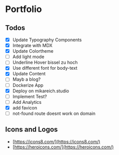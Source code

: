 # Portfolio

## Todos

- [x] Update Typography Components
- [x] Integrate with MDX
- [x] Update Colortheme
- [ ] Add light mode
- [ ] Underline Hover bissel zu hoch
- [x] Use different font for body-text
- [x] Update Content
- [ ] Mayb a blog?
- [ ] Dockerize App
- [x] Deploy on mikareich.studio
- [ ] Implement Test?
- [ ] Add Analytics
- [x] add favicon
- [ ] not-found route doesnt work on domain

## Icons and Logos

- [https://icons8.com/](https://icons8.com/)
- [https://heroicons.com/](https://heroicons.com/)
